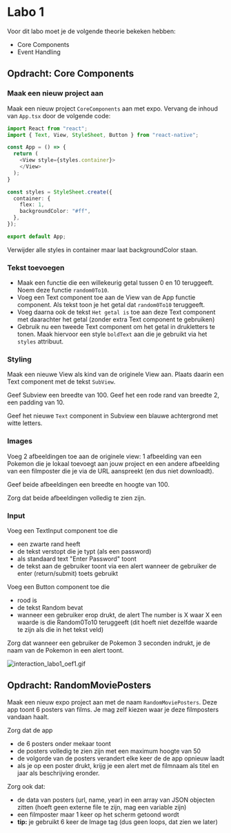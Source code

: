 # Labo 1

Voor dit labo moet je de volgende theorie bekeken hebben:
- Core Components
- Event Handling

## Opdracht: Core Components

### Maak een nieuw project aan

Maak een nieuw project `CoreComponents` aan met expo. Vervang de inhoud van `App.tsx` door de volgende code:

```typescript expo={}
import React from "react";
import { Text, View, StyleSheet, Button } from "react-native";

const App = () => {
  return (
    <View style={styles.container}>
    </View>
  );
}

const styles = StyleSheet.create({
  container: {
    flex: 1,
    backgroundColor: "#ff",
  },
});

export default App;
```

Verwijder alle styles in container maar laat backgroundColor staan.

### Tekst toevoegen

- Maak een functie die een willekeurig getal tussen 0 en 10 teruggeeft. Noem deze functie `random0To10`.
- Voeg een Text component toe aan de View van de App functie component. Als tekst toon je het getal dat `random0To10` teruggeeft.
- Voeg daarna ook de tekst `Het getal is` toe aan deze Text component met daarachter het getal (zonder extra Text component te gebruiken)
- Gebruik nu een tweede Text component om het getal in drukletters te tonen. Maak hiervoor een style `boldText` aan die je gebruikt via het `styles` attribuut.

### Styling

Maak een nieuwe View als kind van de originele View aan. Plaats daarin een Text component met de tekst `SubView`.

Geef Subview een breedte van 100. Geef het een rode rand van breedte 2, een padding van 10.

Geef het nieuwe `Text` component in Subview een blauwe achtergrond met witte letters.

### Images

Voeg 2 afbeeldingen toe aan de originele view: 1 afbeelding van een Pokemon die je lokaal toevoegt aan jouw project en een andere afbeelding van een filmposter die je via de URL aanspreekt (en dus niet downloadt).

Geef beide afbeeldingen een breedte en hoogte van 100.

Zorg dat beide afbeeldingen volledig te zien zijn.

### Input

Voeg een TextInput component toe die 
- een zwarte rand heeft
- de tekst verstopt die je typt (als een password)
- als standaard text "Enter Password" toont
- de tekst aan de gebruiker toont via een alert wanneer de gebruiker de enter (return/submit) toets gebruikt

Voeg een Button component toe die
- rood is 
- de tekst Random bevat
- wanneer een gebruiker erop drukt, de alert The number is X waar X een waarde is die Random0To10 teruggeeft (dit hoeft niet dezelfde waarde te zijn als die in het tekst veld)

Zorg dat wanneer een gebruiker de Pokemon 3 seconden indrukt, je de naam van de Pokemon in een alert toont. 

![interaction_labo1_oef1.gif](../images/interaction_labo1_oef1.gif)

## Opdracht: RandomMoviePosters

Maak een nieuw expo project aan met de naam `RandomMoviePosters`. Deze app toont 6 posters van films. Je mag zelf kiezen waar je deze filmposters vandaan haalt.

Zorg dat de app
- de 6 posters onder mekaar toont
- de posters volledig te zien zijn met een maximum hoogte van 50
- de volgorde van de posters verandert elke keer de de app opnieuw laadt
- als je op een poster drukt, krijg je een alert met de filmnaam als titel en jaar als beschrijving eronder.

Zorg ook dat:
- de data van posters (url, name, year) in een array van JSON objecten zitten (hoeft geen externe file te zijn, mag een variable zijn)
- een filmposter maar 1 keer op het scherm getoond wordt
- **tip:** je gebruikt 6 keer de Image tag (dus geen loops, dat zien we later)

